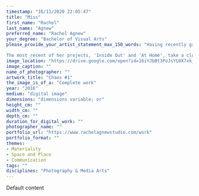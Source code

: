 ```yaml
---
timestamp: "16/11/2020 22:05:47"
title: "Miss"
first_name: "Rachel"
last_name: "Agnew"
preferred_name: "Rachel Agnew"
your_degree: "Bachelor of Visual Arts"
please_provide_your_artist_statement_max_150_words: "Having recently graduated from the Australian National University with a Bachelor of Visual Arts, Rachel Agnew tests the boundaries of abstract, conceptual and documentary photography within present-day constructs. Her practice engages with both digital and analogue processes as she investigates the role of the photographer as contemporary artistic and commercial definitions continue to coexist and transform. Her practice is largely influenced by personal experience as she presents work that often implies unspoken context, choosing to provide her audience with a framework for their own external thought.

The most recent of her projects, 'Inside Out' and 'At Home', take a closer look at how recent circumstances have changed the way we receive and interpret information, whether it is coming from an external source or from within the domestic spaces that we have been confined to for such extended periods of time."
image_location: "https://drive.google.com/open?id=16iYJbBt3PoJsYL0X7xk_kslgSGqqILrW"
image_caption: ""
name_of_photographer: ""
artwork_title: "Chaos #1"
the_image_is_of_a: "Complete work"
year: "2016"
medium: "digital image"
dimensions: "dimensions variable; or"
height_cm: ""
width_cm: ""
depth_cm: ""
duration_for_digital_work: ""
photographer_name: ""
portfolio_url: "https://www.rachelagnewstudio.com/work"
portfolio_format: ""
themes:
- Materiality
- Space and Place
- Communication
tags: ""
disciplines: "Photography & Media Arts"
---
```


Default content